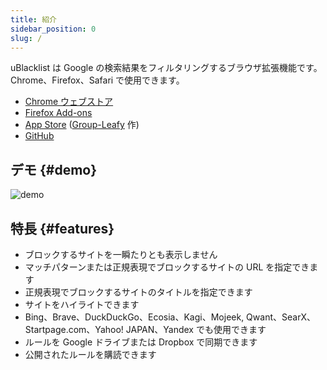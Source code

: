 ```yaml
---
title: 紹介
sidebar_position: 0
slug: /
---
```


uBlacklist は Google の検索結果をフィルタリングするブラウザ拡張機能です。Chrome、Firefox、Safari で使用できます。

- [Chrome ウェブストア](https://chrome.google.com/webstore/detail/ublacklist/pncfbmialoiaghdehhbnbhkkgmjanfhe/)
- [Firefox Add-ons](https://addons.mozilla.org/ja/firefox/addon/ublacklist/)
- [App Store](https://apps.apple.com/jp/app/ublacklist-for-safari/id1547912640) ([Group-Leafy](https://github.com/HoneyLuka/uBlacklist/tree/safari-port/safari-project) 作)
- [GitHub](https://github.com/iorate/ublacklist)

## デモ {#demo}

![demo](/img/demo.gif)

## 特長 {#features}

- ブロックするサイトを一瞬たりとも表示しません
- マッチパターンまたは正規表現でブロックするサイトの URL を指定できます
- 正規表現でブロックするサイトのタイトルを指定できます
- サイトをハイライトできます
- Bing、Brave、DuckDuckGo、Ecosia、Kagi、Mojeek, Qwant、SearX、Startpage.com、Yahoo! JAPAN、Yandex でも使用できます
- ルールを Google ドライブまたは Dropbox で同期できます
- 公開されたルールを購読できます
